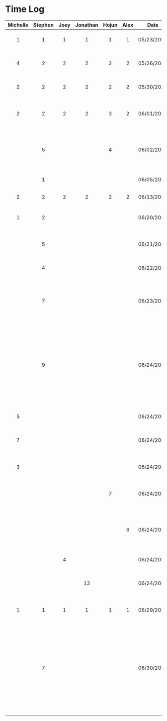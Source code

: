 # Time Log
|Michelle|Stephen|Joey |Jonathan| Hojun |Alex |Date      |Task|
|:------:|:-----:|:---:|:------:|:-----:|:---:|:--------:|:---|
|1       |1      |1    |   1    |   1   |1    |05/23/2023|Meeting to discuss project ideas|
|4       |2      |2    |   2    |   2   |2    |05/26/2023|Worked on project proposal presentation|
|2       |2      |2    |   2    |   2   |2    |05/30/2023|Meeting to discuss new project ideas|
|2       |2      |2    |   2    |   3   |2    |06/01/2023|Worked on project proposal document and mockups|
|        |5      |     |        |   4   |     |06/02/2023|Worked on mockups and finalized project proposal document|
|        |1      |     |        |       |     |06/05/2023|Created new android studio project|
|2       |2      |2    |   2    |   2   |2    |06/13/2023|Worked on deliverable 2|
|1       |2      |     |        |       |     |06/20/2023|Reorganized and cleaned up project files|
|        |5      |     |        |       |     |06/21/2023|Created expenses page activity UI|
|        |4      |     |        |       |     |06/22/2023|Created new expense page activity UI|
|        |7      |     |        |       |     |06/23/2023|Connected firebase, added expense page functionality, refactored code|
|        |9      |     |        |       |     |06/24/2023|Created register page, added login and register authentication functionality, changed activities to fragments for navigation, added user id functionality to expenses|
|5       |       |     |        |       |     |06/24/2023|Created login page and home page UI|
|7       |       |     |        |       |     |06/24/2023|Created trips page functionality and UI|
|3       |       |     |        |       |     |06/24/2023|Created add new trip functionality and UI|
|        |       |     |        |   7   |     |06/24/2023|Created profile page and profile edit page UI|
|        |       |     |        |       |6    |06/24/2023|Worked on Maps, Hamburger Navigation and refactored some code|
|        |       |4    |        |       |     |06/24/2023|Created Find A Pal page UI|
|        |       |     |   13   |       |     |06/24/2023|Worked on itinerary page and add itinerary item page|
|1       |1      |1    |1       |1      |1    |06/29/2023|Worked on prototype document|
|        |7      |     |        |       |     |06/30/2023|Connected firebase to packpals email, added hilt, added repository for auth, pals, trips, and expenses, refactored login/register, trips, and expenses pages to use repository|